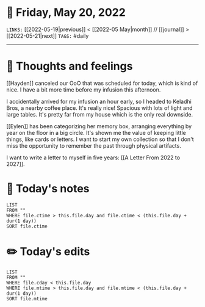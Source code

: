 # 📅 Friday, May 20, 2022
`LINKS:` [[2022-05-19|previous]] < [[2022-05 May|month]] // [[journal]] > [[2022-05-21|next]] 
`TAGS:` #daily

---
# 💭 Thoughts and feelings
[[Hayden]] canceled our OoO that was scheduled for today, which is kind of nice. I have a bit more time before my infusion this afternoon. 

I accidentally arrived for my infusion an hour early, so I headed to Keladhi Bros, a nearby coffee place. It's really nice! Spacious with lots of light and large tables. It's pretty far from my house which is the only real downside. 

[[Eylen]] has been categorizing her memory box, arranging everything by year on the floor in a big circle. It's shown me the value of keeping little things, like cards or letters. I want to start my own collection so that I don't miss the opportunity to remember the past through physical artifacts. 

I want to write a letter to myself in five years: [[A Letter From 2022 to 2027]]. 

# 📝 Today's notes
```dataview
LIST 
FROM ""
WHERE file.ctime > this.file.day and file.ctime < (this.file.day + dur(1 day))
SORT file.ctime
```
# ✏️ Today's edits
```dataview
LIST
FROM ""
WHERE file.cday < this.file.day
WHERE file.mtime > this.file.day and file.mtime < (this.file.day + dur(1 day))
SORT file.mtime
```